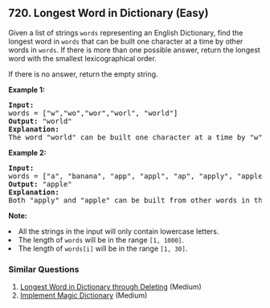 ## 720. Longest Word in Dictionary (Easy)

<p>Given a list of strings <code>words</code> representing an English Dictionary, find the longest word in <code>words</code> that can be built one character at a time by other words in <code>words</code>.  If there is more than one possible answer, return the longest word with the smallest lexicographical order.</p>  If there is no answer, return the empty string.

<p><b>Example 1:</b><br />
<pre>
<b>Input:</b> 
words = ["w","wo","wor","worl", "world"]
<b>Output:</b> "world"
<b>Explanation:</b> 
The word "world" can be built one character at a time by "w", "wo", "wor", and "worl".
</pre>
</p>

<p><b>Example 2:</b><br />
<pre>
<b>Input:</b> 
words = ["a", "banana", "app", "appl", "ap", "apply", "apple"]
<b>Output:</b> "apple"
<b>Explanation:</b> 
Both "apply" and "apple" can be built from other words in the dictionary. However, "apple" is lexicographically smaller than "apply".
</pre>
</p>

<p><b>Note:</b>
<li>All the strings in the input will only contain lowercase letters.</li>
<li>The length of <code>words</code> will be in the range <code>[1, 1000]</code>.</li>
<li>The length of <code>words[i]</code> will be in the range <code>[1, 30]</code>.</li>
</p>

### Similar Questions
  1. [Longest Word in Dictionary through Deleting](https://github.com/openset/leetcode/tree/master/solution/longest-word-in-dictionary-through-deleting) (Medium)
  1. [Implement Magic Dictionary](https://github.com/openset/leetcode/tree/master/solution/implement-magic-dictionary) (Medium)

